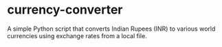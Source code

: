 # currency-converter
A simple Python script that converts Indian Rupees (INR) to various world currencies using exchange rates from a local file.
